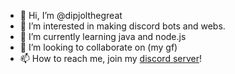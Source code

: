 - 👋 Hi, I’m @dipjolthegreat
- 👀 I’m interested in making discord bots and webs.
- 🌱 I’m currently learning java and node.js
- 💞️ I’m looking to collaborate on (my gf)
- 📫 How to reach me, join my [discord server](https://discord.gg/87n9vwM6Yy)! 

<!---
dipjolthegreat/dipjolthegreat is a ✨ special ✨ repository because its `README.md` (this file) appears on your GitHub profile.
You can click the Preview link to take a look at your changes.
--->

